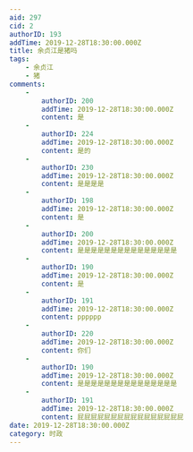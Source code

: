```yaml
---
aid: 297
cid: 2
authorID: 193
addTime: 2019-12-28T18:30:00.000Z
title: 余贞江是猪吗
tags:
    - 余贞江
    - 猪
comments:
    -
        authorID: 200
        addTime: 2019-12-28T18:30:00.000Z
        content: 是
    -
        authorID: 224
        addTime: 2019-12-28T18:30:00.000Z
        content: 是的
    -
        authorID: 230
        addTime: 2019-12-28T18:30:00.000Z
        content: 是是是是
    -
        authorID: 198
        addTime: 2019-12-28T18:30:00.000Z
        content: 是
    -
        authorID: 200
        addTime: 2019-12-28T18:30:00.000Z
        content: 是是是是是是是是是是是是是是是
    -
        authorID: 190
        addTime: 2019-12-28T18:30:00.000Z
        content: 是
    -
        authorID: 191
        addTime: 2019-12-28T18:30:00.000Z
        content: pppppp
    -
        authorID: 220
        addTime: 2019-12-28T18:30:00.000Z
        content: 你们
    -
        authorID: 190
        addTime: 2019-12-28T18:30:00.000Z
        content: 是是是是是是是是是是是是是是是
    -
        authorID: 191
        addTime: 2019-12-28T18:30:00.000Z
        content: 屁屁屁屁屁屁屁屁屁屁屁屁屁屁屁屁
date: 2019-12-28T18:30:00.000Z
category: 时政
---
```



